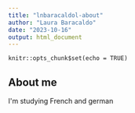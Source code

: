 ```yaml
---
title: "lnbaracaldol-about"
author: "Laura Baracaldo"
date: "2023-10-16"
output: html_document
---
```


```{r setup, include=FALSE}
knitr::opts_chunk$set(echo = TRUE)
```

## About me

I'm studying French and german


